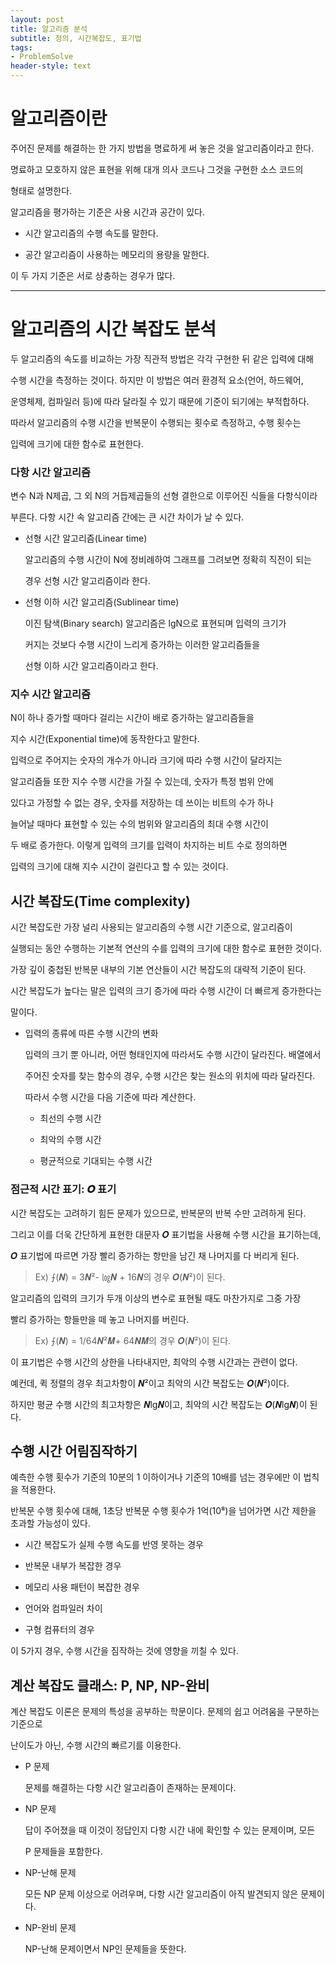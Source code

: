 ```yaml
---
layout: post
title: 알고리즘 분석
subtitle: 정의, 시간복잡도, 표기법
tags:
- ProblemSolve
header-style: text
---
```


# 알고리즘이란

주어진 문제를 해결하는 한 가지 방법을 명료하게 써 놓은 것을 알고리즘이라고 한다.

명료하고 모호하지 않은 표현을 위해 대개 의사 코드나 그것을 구현한 소스 코드의

형태로 설명한다. 

알고리즘을 평가하는 기준은 사용 시간과 공간이 있다.

- 시간
    알고리즘의 수행 속도를 말한다.

- 공간
    알고리즘이 사용하는 메모리의 용량을 말한다.

이 두 가지 기준은 서로 상충하는 경우가 많다.


***


# 알고리즘의 시간 복잡도 분석

두 알고리즘의 속도를 비교하는 가장 직관적 방법은 각각 구현한 뒤 같은 입력에 대해

수행 시간을 측정하는 것이다. 하지만 이 방법은 여러 환경적 요소(언어, 하드웨어,

운영체제, 컴파일러 등)에 따라 달라질 수 있기 때문에 기준이 되기에는 부적합하다.

따라서 알고리즘의 수행 시간을 반복문이 수행되는 횟수로 측정하고, 수행 횟수는

입력에 크기에 대한 함수로 표현한다.


### 다항 시간 알고리즘

변수 N과 N제곱, 그 외 N의 거듭제곱들의 선형 결한으로 이루어진 식들을 다항식이라

부른다. 다항 시간 속 알고리즘 간에는 큰 시간 차이가 날 수 있다.

- 선형 시간 알고리즘(Linear time)

    알고리즘의 수행 시간이 N에 정비례하여 그래프를 그려보면 정확히 직전이 되는

    경우 선형 시간 알고리즘이라 한다.

- 선형 이하 시간 알고리즘(Sublinear time) 

    이진 탐색(Binary search) 알고리즘은 lgN으로 표현되며 입력의 크기가

    커지는 것보다 수행 시간이 느리게 증가하는 이러한 알고리즘들을 
    
    선형 이하 시간 알고리즘이라고 한다.


### 지수 시간 알고리즘

N이 하나 증가할 때마다 걸리는 시간이 배로 증가하는 알고리즘들을 

지수 시간(Exponential time)에 동작한다고 말한다.

입력으로 주어지는 숫자의 개수가 아니라 크기에 따라 수행 시간이 달라지는

알고리즘들 또한 지수 수행 시간을 가질 수 있는데, 숫자가 특정 범위 안에

있다고 가정할 수 없는 경우, 숫자를 저장하는 데 쓰이는 비트의 수가 하나

늘어날 때마다 표현할 수 있는 수의 범위와 알고리즘의 최대 수행 시간이

두 배로 증가한다. 이렇게 입력의 크기를 입력이 차지하는 비트 수로 정의하면

입력의 크기에 대해 지수 시간이 걸린다고 할 수 있는 것이다.


## 시간 복잡도(Time complexity)

시간 복잡도란 가장 널리 사용되는 알고리즘의 수행 시간 기준으로, 알고리즘이

실행되는 동안 수행하는 기본적 연산의 수를 입력의 크기에 대한 함수로 표현한 것이다.

가장 깊이 중첩된 반복문 내부의 기본 연산들이 시간 복잡도의 대략적 기준이 된다.

시간 복잡도가 높다는 말은 입력의 크기 증가에 따라 수행 시간이 더 빠르게 증가한다는

말이다. 


- 입력의 종류에 따른 수행 시간의 변화

    입력의 크기 뿐 아니라, 어떤 형태인지에 따라서도 수행 시간이 달라진다. 배열에서

    주어진 숫자를 찾는 함수의 경우, 수행 시간은 찾는 원소의 위치에 따라 달라진다.

    따라서 수행 시간을 다음 기준에 따라 계산한다.

    - 최선의 수행 시간

    - 최악의 수행 시간

    - 평균적으로 기대되는 수행 시간


### 점근적 시간 표기: 𝑶 표기


시간 복잡도는 고려하기 힘든 문제가 있으므로, 반복문의 반복 수만 고려하게 된다.

그리고 이를 더욱 간단하게 표현한 대문자 𝑶 표기법을 사용해 수행 시간을 표기하는데,

𝑶 표기법에 따르면 가장 빨리 증가하는 항만을 남긴 채 나머지를 다 버리게 된다.

> Ex) ⨍(𝑵) = 3𝑵²- ㏒𝑵 + 16𝑵의 경우 𝑶(𝑵²)이 된다.

알고리즘의 입력의 크기가 두개 이상의 변수로 표현될 때도 마찬가지로 그중 가장

빨리 증가하는 항들만을 떼 놓고 나머지를 버린다.

> Ex) ⨍(𝑵) = 1/64𝑵²𝑴+ 64𝑵𝑴의 경우 𝑶(𝑵²)이 된다.

이 표기법은 수행 시간의 상한을 나타내지만, 최악의 수행 시간과는 관련이 없다.

예컨데, 퀵 정렬의 경우 최고차항이 𝑵²이고 최악의 시간 복잡도는 𝑶(𝑵²)이다.

하지만 평균 수행 시간의 최고차항은 𝑵lg𝑵이고, 최악의 시간 복잡도는 𝑶(𝑵lg𝑵)이 된다.


## 수행 시간 어림짐작하기

예측한 수행 횟수가 기준의 10분의 1 이하이거나 기준의 10배를 넘는 경우에만 이 법칙을 적용한다.

반복문 수행 횟수에 대해, 1초당 반복문 수행 횟수가 1억(10⁸)을 넘어가면 시간 제한을 초과할 가능성이 있다.

- 시간 복잡도가 실제 수행 속도를 반영 못하는 경우

- 반복문 내부가 복잡한 경우

- 메모리 사용 패턴이 복잡한 경우

- 언어와 컴파일러 차이

- 구형 컴퓨터의 경우

이 5가지 경우, 수행 시간을 짐작하는 것에 영향을 끼칠 수 있다.


## 계산 복잡도 클래스: P, NP, NP-완비

계산 복잡도 이론은 문제의 특성을 공부하는 학문이다. 문제의 쉽고 어려움을 구분하는 기준으로

난이도가 아닌, 수행 시간의 빠르기를 이용한다.

- P 문제

    문제를 해결하는 다항 시간 알고리즘이 존재하는 문제이다.
    
- NP 문제

    답이 주어졌을 때 이것이 정답인지 다항 시간 내에 확인할 수 있는 문제이며, 모든

    P 문제들을 포함한다.

- NP-난해 문제

    모든 NP 문제 이상으로 어려우며, 다항 시간 알고리즘이 아직 발견되지 않은 문제이다.

- NP-완비 문제

    NP-난해 문제이면서 NP인 문제들을 뜻한다.

